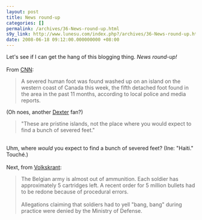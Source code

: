 ```yaml
---
layout: post
title: News round-up
categories: []
permalink: /archives/36-News-round-up.html
s9y_link: http://www.lunesu.com/index.php?/archives/36-News-round-up.html
date: 2008-06-18 09:12:00.000000000 +08:00
---
```

Let's see if I can get the hang of this blogging thing. <em>News round-up!</em><br />
<br />
From <a href="http://edition.cnn.com/2008/CRIME/06/17/canada.feet/index.html" title="Fifth severed foot found on Canadian coast">CNN</a>:<br />
<blockquote>A severed human foot was found washed up on an island on the western coast of Canada this week, the fifth detached foot found in the area in the past 11 months, according to local police and media reports.</blockquote>(Oh noes, another <a href="http://sho.com/site/dexter" title="Dexter - official site">Dexter</a> fan?)<blockquote>"These are pristine islands, not the place where you would expect to find a bunch of severed feet."</blockquote><br />
Uhm, where <em>would </em>you expect to find a bunch of severed feet? (Ine: "Haiti." Touché.)<br />
<br />
Next, from <a href="http://www.volkskrant.nl/buitenland/article1031415.ece/Belgische_leger_bijna_zonder_kogels" title="Belgian army almost out of ammo">Volkskrant</a>:<br />
<blockquote>The Belgian army is almost out of ammunition. Each soldier has approximately 5 cartridges left. A recent order for 5 million bullets had to be redone because of procedural errors. <br />
<br />
Allegations claiming that soldiers had to yell "bang, bang" during practice were denied by the Ministry of Defense.</blockquote>
